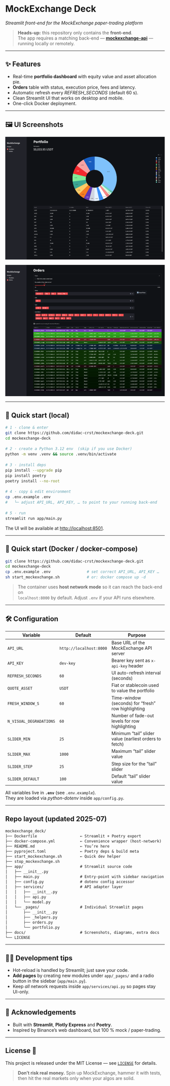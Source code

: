 # MockExchange Deck  
*Streamlit front-end for the MockExchange paper-trading platform*

> **Heads-up:** this repository only contains the **front-end**.  
> The app requires a matching back-end — [**mockexchange-api**](https://github.com/didac-crst/mockexchange-api) — running locally or remotely.

---

## ✨ Features  

*   Real-time **portfolio dashboard** with equity value and asset allocation pie.  
*   **Orders** table with status, execution price, fees and latency.  
*   Automatic refresh every *REFRESH_SECONDS* (default 60 s).  
*   Clean Streamlit UI that works on desktop and mobile.  
*   One-click Docker deployment.

---

## 🖼️ UI Screenshots 

![Portfolio dashboard](./docs/img/portfolio_page.png)

![Orders page](./docs/img/orders_page.png)

---

## 🚀 Quick start (local)

```bash
# 1 · clone & enter
git clone https://github.com/didac-crst/mockexchange-deck.git
cd mockexchange-deck

# 2 · create a Python 3.12 env  (skip if you use Docker)
python -m venv .venv && source .venv/bin/activate

# 3 · install deps
pip install --upgrade pip
pip install poetry
poetry install --no-root

# 4 · copy & edit environment
cp .env.example .env
#   └─ adjust API_URL, API_KEY, … to point to your running back-end

# 5 · run
streamlit run app/main.py
```

The UI will be available at <http://localhost:8501>.

---

## 🐳 Quick start (Docker / docker-compose)

```bash
git clone https://github.com/didac-crst/mockexchange-deck.git
cd mockexchange-deck
cp .env.example .env                # set correct API_URL, API_KEY …
sh start_mockexchange.sh            # or: docker compose up -d
```

> The container uses **host network mode** so it can reach the back-end on  
> `localhost:8000` by default. Adjust `.env` if your API runs elsewhere.

---

## 🛠️ Configuration

| Variable               | Default                       | Purpose                                                     |
|------------------------|-------------------------------|-------------------------------------------------------------|
| `API_URL`              | `http://localhost:8000`       | Base URL of the MockExchange API server                     |
| `API_KEY`              | `dev-key`                     | Bearer key sent as `x-api-key` header                       |
| `REFRESH_SECONDS`      | `60`                          | UI auto-refresh interval (seconds)                          |
| `QUOTE_ASSET`          | `USDT`                        | Fiat or stablecoin used to value the portfolio              |
| `FRESH_WINDOW_S`       | `60`                          | Time-window (seconds) for “fresh” row highlighting          |
| `N_VISUAL_DEGRADATIONS`| `60`                          | Number of fade-out levels for row highlighting              |
| `SLIDER_MIN`           | `25`                          | Minimum “tail” slider value (earliest orders to fetch)      |
| `SLIDER_MAX`           | `1000`                        | Maximum “tail” slider value                                 |
| `SLIDER_STEP`          | `25`                          | Step size for the “tail” slider                             |
| `SLIDER_DEFAULT`       | `100`                         | Default “tail” slider value                                 |

All variables live in **`.env`** (see `.env.example`).  
They are loaded via *python-dotenv* inside `app/config.py`.

---

## Repo layout (updated 2025-07)  

```text
mockexchange_deck/
├── Dockerfile                   ← Streamlit + Poetry export 
├── docker-compose.yml           ← Convenience wrapper (host‑network)
├── README.md                    ← You’re here
├── pyproject.toml               ← Poetry deps & build meta
├── start_mockexchange.sh        ← Quick dev helper
├── stop_mockexchange.sh
├── app/                         # Streamlit source code
│   ├── __init__.py              
│   ├── main.py                  # Entry‑point with sidebar navigation
│   ├── config.py                # dotenv config accessor
│   ├── services/                # API adapter layer
│   │   ├── __init__.py
│   │   ├── api.py
│   │   └── model.py
│   └── _pages/                  # Individual Streamlit pages
│       ├── __init__.py
│       ├── _helpers.py
│       ├── orders.py
│       └── portfolio.py
├── docs/                        # Screenshots, diagrams, extra docs
└── LICENSE
```

---

## 🧑‍💻 Development tips  

*   Hot-reload is handled by Streamlit; just save your code.  
*   **Add pages** by creating new modules under `app/_pages/` and a radio  
    button in the sidebar (`app/main.py`).  
*   Keep *all* network requests inside `app/services/api.py` so pages stay  
    UI-only.

---

## 🙏 Acknowledgements  

*   Built with **Streamlit**, **Plotly Express** and **Poetry**.  
*   Inspired by Binance’s web dashboard, but 100 % mock / paper-trading.

---  

## License 🪪  

This project is released under the MIT License — see [`LICENSE`](LICENSE) for details.  

> **Don’t risk real money.**  Spin up MockExchange, hammer it with tests, then hit the real markets only when your algos are solid.
